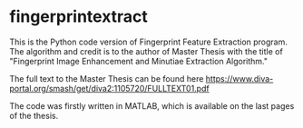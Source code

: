 # fingerprintextract
This is the Python code version of Fingerprint Feature Extraction program. The algorithm and credit is to the author of Master Thesis with the title of "Fingerprint Image Enhancement and Minutiae Extraction Algorithm."

The full text to the Master Thesis can be found here https://www.diva-portal.org/smash/get/diva2:1105720/FULLTEXT01.pdf

The code was firstly written in MATLAB, which is available on the last pages of the thesis.
